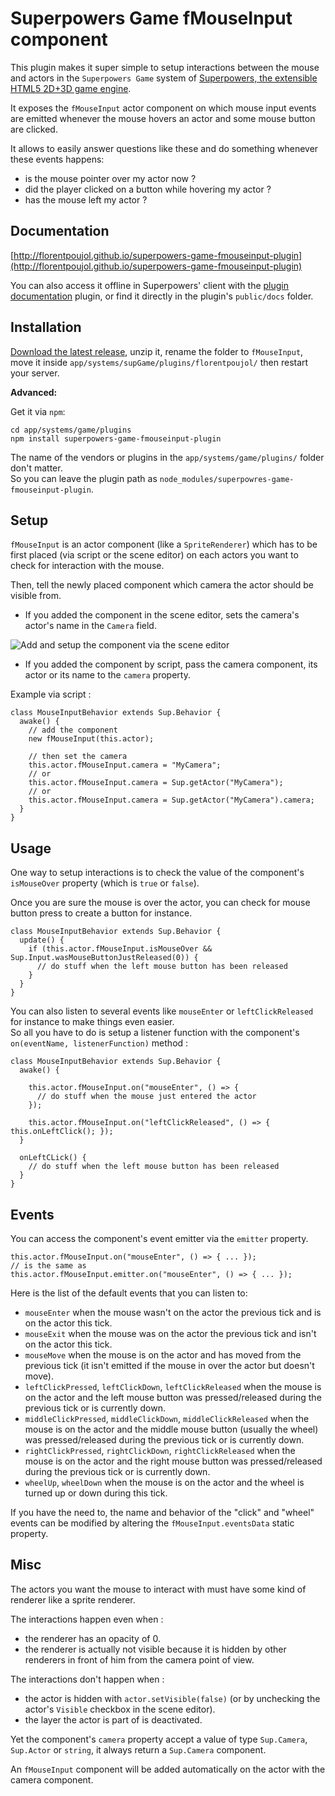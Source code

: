 # Superpowers Game fMouseInput component

This plugin makes it super simple to setup interactions between the mouse and actors in the `Superpowers Game` system of [Superpowers, the extensible HTML5 2D+3D game engine](http://superpowers-html5.com).

It exposes the `fMouseInput` actor component on which mouse input events are emitted whenever the mouse hovers an actor and some mouse button are clicked.

It allows to easily answer questions like these and do something whenever these events happens:
- is the mouse pointer over my actor now ?
- did the player clicked on a button while hovering my actor ?
- has the mouse left my actor ?


## Documentation

[http://florentpoujol.github.io/superpowers-game-fmouseinput-plugin](http://florentpoujol.github.io/superpowers-game-fmouseinput-plugin)

You can also access it offline in Superpowers' client with the [plugin documentation](https://github.com/florentpoujol/superpowers-common-pluginsdocs-plugin) plugin, or find it directly in the plugin's `public/docs` folder.


## Installation

[Download the latest release](https://github.com/florentpoujol/superpowers-game-fmouseinput-plugin/releases), unzip it, rename the folder to `fMouseInput`, move it inside `app/systems/supGame/plugins/florentpoujol/` then restart your server.

__Advanced:__

Get it via `npm`:
        
    cd app/systems/game/plugins
    npm install superpowers-game-fmouseinput-plugin

The name of the vendors or plugins in the `app/systems/game/plugins/` folder don't matter.  
So you can leave the plugin path as `node_modules/superpowres-game-fmouseinput-plugin`.


## Setup 

`fMouseInput` is an actor component (like a `SpriteRenderer`) which has to be first placed (via script or the scene editor) on each actors you want to check for interaction with the mouse.

Then, tell the newly placed component which camera the actor should be visible from.
- If you added the component in the scene editor, sets the camera's actor's name in the `Camera` field.

![Add and setup the component via the scene editor](https://dl.dropboxusercontent.com/u/51314747/superpowers/fmouseinput_tutorial_add_component_in_scene.jpg)

- If you added the component by script, pass the camera component, its actor or its name to the `camera` property.

Example via script :

    class MouseInputBehavior extends Sup.Behavior {
      awake() {
        // add the component
        new fMouseInput(this.actor);
        
        // then set the camera
        this.actor.fMouseInput.camera = "MyCamera";
        // or
        this.actor.fMouseInput.camera = Sup.getActor("MyCamera");
        // or
        this.actor.fMouseInput.camera = Sup.getActor("MyCamera").camera;
      }
    }


## Usage

One way to setup interactions is to check the value of the component's `isMouseOver` property (which is `true` or `false`).

Once you are sure the mouse is over the actor, you can check for mouse button press to create a button for instance.

    class MouseInputBehavior extends Sup.Behavior {
      update() {
        if (this.actor.fMouseInput.isMouseOver && Sup.Input.wasMouseButtonJustReleased(0)) {
          // do stuff when the left mouse button has been released
        }
      }
    }

You can also listen to several events like `mouseEnter` or `leftClickReleased` for instance to make things even easier.  
So all you have to do is setup a listener function with the component's `on(eventName, listenerFunction)` method :

    class MouseInputBehavior extends Sup.Behavior {
      awake() {

        this.actor.fMouseInput.on("mouseEnter", () => {
          // do stuff when the mouse just entered the actor
        });

        this.actor.fMouseInput.on("leftClickReleased", () => { this.onLeftClick(); });
      }

      onLeftCLick() {
        // do stuff when the left mouse button has been released
      }
    }


## Events

You can access the component's event emitter via the `emitter` property.

    this.actor.fMouseInput.on("mouseEnter", () => { ... });
    // is the same as
    this.actor.fMouseInput.emitter.on("mouseEnter", () => { ... });

Here is the list of the default events that you can listen to:

- `mouseEnter` when the mouse wasn't on the actor the previous tick and is on the actor this tick.
- `mouseExit` when the mouse was on the actor the previous tick and isn't on the actor this tick.
- `mouseMove` when the mouse is on the actor and has moved from the previous tick (it isn't emitted if the mouse in over the actor but doesn't move).
- `leftClickPressed`, `leftClickDown`, `leftClickReleased` when the mouse is on the actor and the left mouse button was pressed/released during the previous tick or is currently down.
- `middleClickPressed`, `middleClickDown`, `middleClickReleased` when the mouse is on the actor and the middle mouse button (usually the wheel) was pressed/released during the previous tick or is currently down.
- `rightClickPressed`, `rightClickDown`, `rightClickReleased` when the mouse is on the actor and the right mouse button was pressed/released during the previous tick or is currently down.
- `wheelUp`, `wheelDown` when the mouse is on the actor and the wheel is turned up or down during this tick.

If you have the need to, the name and behavior of the "click" and "wheel" events can be modified by altering the `fMouseInput.eventsData` static property.


## Misc

The actors you want the mouse to interact with must have some kind of renderer like a sprite renderer.

The interactions happen even when :
- the renderer has an opacity of 0.
- the renderer is actually not visible because it is hidden by other renderers in front of him from the camera point of view.

The interactions don't happen when :
- the actor is hidden with `actor.setVisible(false)` (or by unchecking the actor's `Visible` checkbox in the scene editor).
- the layer the actor is part of is deactivated.

Yet the component's `camera` property accept a value of type `Sup.Camera`, `Sup.Actor` or `string`, it always return a `Sup.Camera` component.

An `fMouseInput` component will be added automatically on the actor with the camera component.
